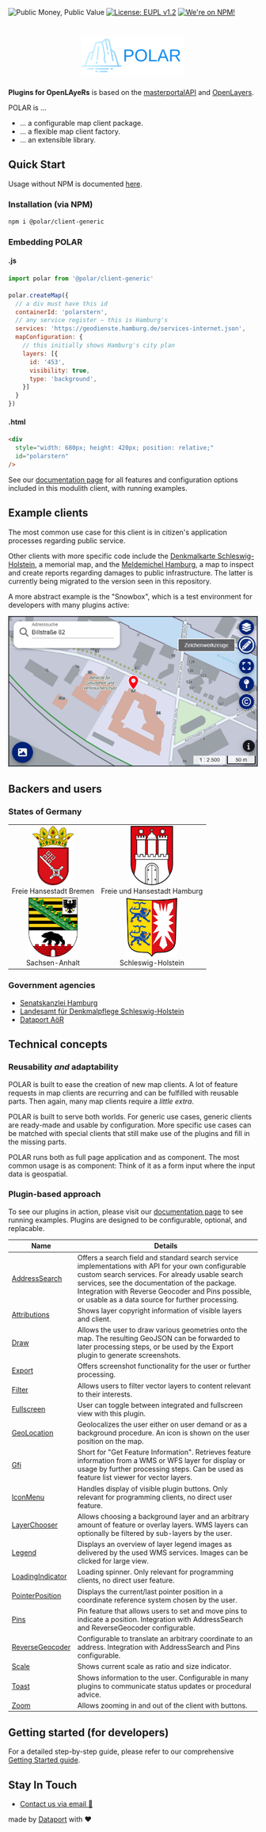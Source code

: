 ![Public Money, Public Value](https://img.shields.io/badge/Public%20Money-Public%20Value-red)
[![License: EUPL v1.2](https://img.shields.io/badge/License-EUPL%20v1.2-blue)](https://joinup.ec.europa.eu/collection/eupl/eupl-text-eupl-12)
[![We're on NPM!](https://img.shields.io/badge/npm-%F0%9F%9A%80-green)](https://www.npmjs.com/search?q=%40polar)

<h1 align="center"><img alt="POLAR" height="80px" src="./pages/assets/iceberg.svg" /></h1>

**Plugins for OpenLAyeRs** is based on the [masterportalAPI](https://bitbucket.org/geowerkstatt-hamburg/masterportalapi) and [OpenLayers](https://openlayers.org/).

POLAR is ...

* ... a configurable map client package.
* ... a flexible map client factory.
* ... an extensible library.

## Quick Start

Usage without NPM is documented [here](#getting-started-for-developers).

### Installation (via NPM) 

```bash
npm i @polar/client-generic
```

### Embedding POLAR
#### .js
```js
import polar from '@polar/client-generic'

polar.createMap({
  // a div must have this id
  containerId: 'polarstern',
  // any service register – this is Hamburg's
  services: 'https://geodienste.hamburg.de/services-internet.json',
  mapConfiguration: {
    // this initially shows Hamburg's city plan
    layers: [{
      id: '453',
      visibility: true,
      type: 'background',
    }]
  }
})
```

#### .html
```html
<div
  style="width: 680px; height: 420px; position: relative;"
  id="polarstern"
/>
```

See our [documentation page](https://dataport.github.io/polar/) for all features and configuration options included in this modulith client, with running examples.

## Example clients

The most common use case for this client is in citizen's application processes regarding public service.

Other clients with more specific code include the [Denkmalkarte Schleswig-Holstein](https://efi2.schleswig-holstein.de/dish/dish_client/index.html), a memorial map, and the [Meldemichel Hamburg](https://static.hamburg.de/kartenclient/prod/), a map to inspect and create reports regarding damages to public infrastructure. The latter is currently being migrated to the version seen in this repository.

A more abstract example is the "Snowbox", which is a test environment for developers with many plugins active:

<p align="center">
<img src="./pages/assets/polar_example_screenshot.png" alt="Screenshot example of a possible POLAR client">
</p>

## Backers and users

### States of Germany

<table align="center">
  <tr align="center">
    <td align="center"><img src="./pages/assets/landessymbole/bremen.svg" alt="Bremer Wappenzeichen" height="120px" style="object-fit: contain;"><div>Freie Hansestadt Bremen</div></td>
    <td align="center"><img src="./pages/assets/landessymbole/hamburg.svg" alt="Hamburg-Symbol" height="120px" style="object-fit: contain;"><div>Freie und Hansestadt Hamburg</div></td>
  </tr>
  <tr align="center">
    <td align="center"><img src="./pages/assets/landessymbole/sachsen-anhalt.svg" alt="Landessymbol Sachsen-Anhalt" height="120px" style="object-fit: contain;"><div>Sachsen-Anhalt</div></td>
    <td align="center"><img src="./pages/assets/landessymbole/schleswig-holstein.svg" alt="Landessymbol Schleswig-Holstein" height="120px" style="object-fit: contain;"><div>Schleswig-Holstein</div></td>
  </tr>
</table>

### Government agencies

* [Senatskanzlei Hamburg](https://www.hamburg.de/senatskanzlei/)
* [Landesamt für Denkmalpflege Schleswig-Holstein](https://www.schleswig-holstein.de/DE/landesregierung/ministerien-behoerden/LD/ld_node.html)
* [Dataport AöR](https://www.dataport.de/)

## Technical concepts

### Reusability *and* adaptability

POLAR is built to ease the creation of new map clients. A lot of feature requests in map clients are recurring and can be fulfilled with reusable parts. Then again, many map clients require a _little extra_.

POLAR is built to serve both worlds. For generic use cases, generic clients are ready-made and usable by configuration. More specific use cases can be matched with special clients that still make use of the plugins and fill in the missing parts.

POLAR runs both as full page application and as component. The most common usage is as component: Think of it as a form input where the input data is geospatial.

### Plugin-based approach

To see our plugins in action, please visit our [documentation page](https://dataport.github.io/polar/) to see running examples. Plugins are designed to be configurable, optional, and replacable.

|Name|Details|
|-|-|
|[AddressSearch](https://github.com/Dataport/polar/tree/main/packages/plugins/AddressSearch)|Offers a search field and standard search service implementations with API for your own configurable custom search services. For already usable search services, see the documentation of the package. Integration with Reverse Geocoder and Pins possible, or usable as a data source for further processing.|
|[Attributions](https://github.com/Dataport/polar/tree/main/packages/plugins/Attributions)|Shows layer copyright information of visible layers and client.|
|[Draw](https://github.com/Dataport/polar/tree/main/packages/plugins/Draw)|Allows the user to draw various geometries onto the map. The resulting GeoJSON can be forwarded to later processing steps, or be used by the Export plugin to generate screenshots.|
|[Export](https://github.com/Dataport/polar/tree/main/packages/plugins/Export)|Offers screenshot functionality for the user or further processing.|
|[Filter](https://github.com/Dataport/polar/tree/main/packages/plugins/Filter)|Allows users to filter vector layers to content relevant to their interests.|
|[Fullscreen](https://github.com/Dataport/polar/tree/main/packages/plugins/Fullscreen)|User can toggle between integrated and fullscreen view with this plugin.|
|[GeoLocation](https://github.com/Dataport/polar/tree/main/packages/plugins/GeoLocation)|Geolocalizes the user either on user demand or as a background procedure. An icon is shown on the user position on the map.|
|[Gfi](https://github.com/Dataport/polar/tree/main/packages/plugins/Gfi)|Short for "Get Feature Information". Retrieves feature information from a WMS or WFS layer for display or usage by further processing steps. Can be used as feature list viewer for vector layers.|
|[IconMenu](https://github.com/Dataport/polar/tree/main/packages/plugins/IconMenu)|Handles display of visible plugin buttons. Only relevant for programming clients, no direct user feature.|
|[LayerChooser](https://github.com/Dataport/polar/tree/main/packages/plugins/LayerChooser)|Allows choosing a background layer and an arbitrary amount of feature or overlay layers. WMS layers can optionally be filtered by sub-layers by the user.|
|[Legend](https://github.com/Dataport/polar/tree/main/packages/plugins/Legend)|Displays an overview of layer legend images as delivered by the used WMS services. Images can be clicked for large view.|
|[LoadingIndicator](https://github.com/Dataport/polar/tree/main/packages/plugins/LoadingIndicator)|Loading spinner. Only relevant for programming clients, no direct user feature.|
|[PointerPosition](https://github.com/Dataport/polar/tree/main/packages/plugins/PointerPosition)|Displays the current/last pointer position in a coordinate reference system chosen by the user.|
|[Pins](https://github.com/Dataport/polar/tree/main/packages/plugins/Pins)|Pin feature that allows users to set and move pins to indicate a position. Integration with AddressSearch and ReverseGeocoder configurable.|
|[ReverseGeocoder](https://github.com/Dataport/polar/tree/main/packages/plugins/ReverseGeocoder)|Configurable to translate an arbitrary coordinate to an address. Integration with AddressSearch and Pins configurable.|
|[Scale](https://github.com/Dataport/polar/tree/main/packages/plugins/Scale)|Shows current scale as ratio and size indicator.|
|[Toast](https://github.com/Dataport/polar/tree/main/packages/plugins/Toast)|Shows information to the user. Configurable in many plugins to communicate status updates or procedural advice.|
|[Zoom](https://github.com/Dataport/polar/tree/main/packages/plugins/Zoom)|Allows zooming in and out of the client with buttons.|

## Getting started (for developers)

For a detailed step-by-step guide, please refer to our comprehensive [Getting Started guide](https://github.com/Dataport/polar/tree/main/gettingStarted.md).

## Stay In Touch

- [Contact us via email 📧](mailto:polar@dataport.de)

made by [Dataport](https://www.dataport.de/) with ❤️
